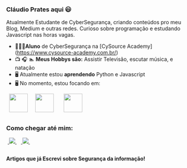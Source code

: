 ### Cláudio Prates aqui 😃
Atualmente Estudante de CyberSegurança, criando conteúdos pro meu Blog, Medium e outras redes. Curioso sobre programação e estudando Javascript nas horas vagas.

- 👨🏻‍💻**Aluno** de CyberSegurança na [CySource Academy] (https://www.cysource-academy.com.br/)
- 📺 🎧 🏊 **Meus Hobbys são:** Assistir Televisão, escutar música, e natação
- 🖥️ Atualmente estou **aprendendo** Python e Javascript
- 🖥️ No momento, estou focando em:

<div style="display: inline">
 <div style="display: inline">
  &nbsp;&nbsp;<img width='50' height='50' src="https://cdn.jsdelivr.net/gh/devicons/devicon/icons/python/python-original.svg" />&nbsp;&nbsp;
  &nbsp;&nbsp;<img  width='50' height='50' src="https://cdn.jsdelivr.net/gh/devicons/devicon/icons/javascript/javascript-original.svg" />
         &nbsp;&nbsp;&nbsp;
  &nbsp;&nbsp;<img width='50' height='50' src="https://cdn.jsdelivr.net/gh/devicons/devicon/icons/php/php-original.svg" />
   &nbsp;&nbsp;
</div> 
          
</div> 

##

### Como chegar até mim:

&nbsp;<a href="https://www.linkedin.com/in/claudiocesarpratesjuniorpcdadm">
<img src="https://img.shields.io/badge/linkedin-%230077B5.svg?style=for-the-badge&logo=linkedin&logoColor=white">
</a>&nbsp;
&nbsp;<a href="https://www.instagram.com/claudiocesarpratesjunior/">
<img src="https://img.shields.io/badge/Instagram-%23E4405F.svg?style=for-the-badge&logo=Instagram&logoColor=white">
</a>&nbsp;

##

#### Artigos que já Escrevi sobre Segurança da informação!
